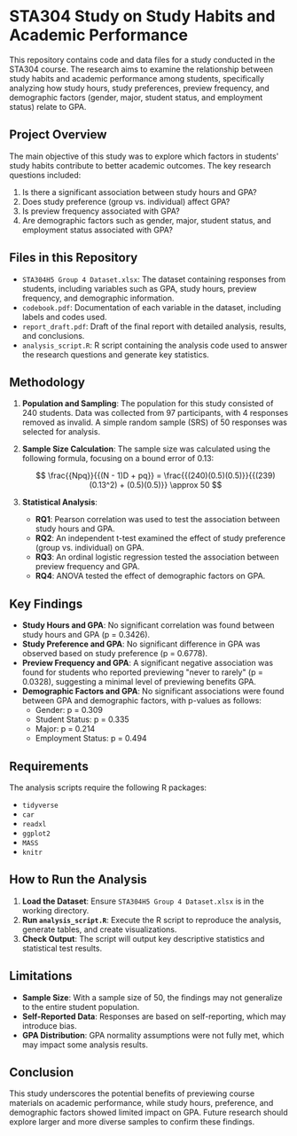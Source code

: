 # STA304 Study on Study Habits and Academic Performance

This repository contains code and data files for a study conducted in the STA304 course. The research aims to examine the relationship between study habits and academic performance among students, specifically analyzing how study hours, study preferences, preview frequency, and demographic factors (gender, major, student status, and employment status) relate to GPA.

## Project Overview

The main objective of this study was to explore which factors in students' study habits contribute to better academic outcomes. The key research questions included:
1. Is there a significant association between study hours and GPA?
2. Does study preference (group vs. individual) affect GPA?
3. Is preview frequency associated with GPA?
4. Are demographic factors such as gender, major, student status, and employment status associated with GPA?

## Files in this Repository

- `STA304H5 Group 4 Dataset.xlsx`: The dataset containing responses from students, including variables such as GPA, study hours, preview frequency, and demographic information.
- `codebook.pdf`: Documentation of each variable in the dataset, including labels and codes used.
- `report_draft.pdf`: Draft of the final report with detailed analysis, results, and conclusions.
- `analysis_script.R`: R script containing the analysis code used to answer the research questions and generate key statistics.

## Methodology

1. **Population and Sampling**: The population for this study consisted of 240 students. Data was collected from 97 participants, with 4 responses removed as invalid. A simple random sample (SRS) of 50 responses was selected for analysis.
   
2. **Sample Size Calculation**: The sample size was calculated using the following formula, focusing on a bound error of 0.13:

   $$
   \frac{{Npq}}{{(N - 1)D + pq}} = \frac{{(240)(0.5)(0.5)}}{{(239)(0.13^2) + (0.5)(0.5)}} \approx 50
   $$

3. **Statistical Analysis**:
   - **RQ1**: Pearson correlation was used to test the association between study hours and GPA.
   - **RQ2**: An independent t-test examined the effect of study preference (group vs. individual) on GPA.
   - **RQ3**: An ordinal logistic regression tested the association between preview frequency and GPA.
   - **RQ4**: ANOVA tested the effect of demographic factors on GPA.

## Key Findings

- **Study Hours and GPA**: No significant correlation was found between study hours and GPA (p = 0.3426).
- **Study Preference and GPA**: No significant difference in GPA was observed based on study preference (p = 0.6778).
- **Preview Frequency and GPA**: A significant negative association was found for students who reported previewing "never to rarely" (p = 0.0328), suggesting a minimal level of previewing benefits GPA.
- **Demographic Factors and GPA**: No significant associations were found between GPA and demographic factors, with p-values as follows:
  - Gender: p = 0.309
  - Student Status: p = 0.335
  - Major: p = 0.214
  - Employment Status: p = 0.494

## Requirements

The analysis scripts require the following R packages:
- `tidyverse`
- `car`
- `readxl`
- `ggplot2`
- `MASS`
- `knitr`

## How to Run the Analysis

1. **Load the Dataset**: Ensure `STA304H5 Group 4 Dataset.xlsx` is in the working directory.
2. **Run `analysis_script.R`**: Execute the R script to reproduce the analysis, generate tables, and create visualizations.
3. **Check Output**: The script will output key descriptive statistics and statistical test results.

## Limitations

- **Sample Size**: With a sample size of 50, the findings may not generalize to the entire student population.
- **Self-Reported Data**: Responses are based on self-reporting, which may introduce bias.
- **GPA Distribution**: GPA normality assumptions were not fully met, which may impact some analysis results.

## Conclusion

This study underscores the potential benefits of previewing course materials on academic performance, while study hours, preference, and demographic factors showed limited impact on GPA. Future research should explore larger and more diverse samples to confirm these findings.
